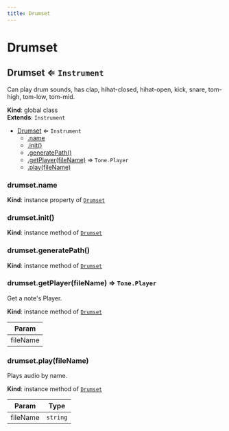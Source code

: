 ```yaml
---
title: Drumset
---
```


# Drumset

<a name="Drumset"></a>

## Drumset ⇐ <code>Instrument</code>
Can play drum sounds, has clap, hihat-closed, hihat-open, kick, snare, tom-high, tom-low, tom-mid.

**Kind**: global class  
**Extends**: <code>Instrument</code>  

* [Drumset](#Drumset) ⇐ <code>Instrument</code>
    * [.name](#Drumset+name)
    * [.init()](#Drumset+init)
    * [.generatePath()](#Drumset+generatePath)
    * [.getPlayer(fileName)](#Drumset+getPlayer) ⇒ <code>Tone.Player</code>
    * [.play(fileName)](#Drumset+play)

<a name="Drumset+name"></a>

### drumset.name
**Kind**: instance property of [<code>Drumset</code>](#Drumset)  
<a name="Drumset+init"></a>

### drumset.init()
**Kind**: instance method of [<code>Drumset</code>](#Drumset)  
<a name="Drumset+generatePath"></a>

### drumset.generatePath()
**Kind**: instance method of [<code>Drumset</code>](#Drumset)  
<a name="Drumset+getPlayer"></a>

### drumset.getPlayer(fileName) ⇒ <code>Tone.Player</code>
Get a note's Player.

**Kind**: instance method of [<code>Drumset</code>](#Drumset)  

| Param |
| --- |
| fileName | 

<a name="Drumset+play"></a>

### drumset.play(fileName)
Plays audio by name.

**Kind**: instance method of [<code>Drumset</code>](#Drumset)  

| Param | Type |
| --- | --- |
| fileName | <code>string</code> | 

